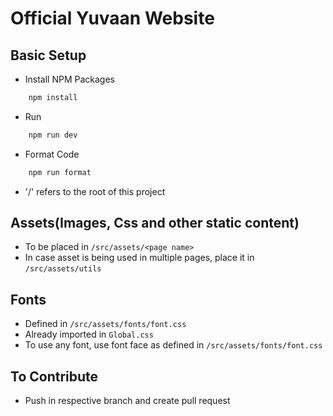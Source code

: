 # Official Yuvaan Website

## Basic Setup 

- Install NPM Packages

```sh
    npm install
```

- Run 

```sh
    npm run dev
```

- Format Code

```sh
    npm run format
```
- '/' refers to the root of this project

## Assets(Images, Css and other static content) 

- To be placed in `/src/assets/<page name>`
- In case asset is being used in multiple pages, place it in `/src/assets/utils`

## Fonts

- Defined in `/src/assets/fonts/font.css`
- Already imported in `Global.css` 
- To use any font, use font face as defined in `/src/assets/fonts/font.css`

## To Contribute

- Push in respective branch and create pull request

